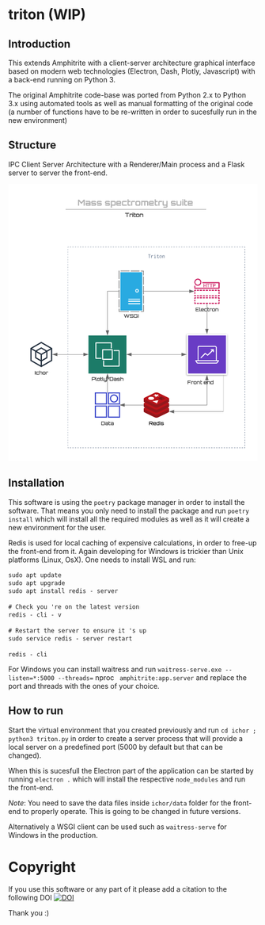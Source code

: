 # triton (WIP)

## Introduction

This extends Amphitrite with a client-server architecture graphical interface based on modern web technologies (Electron, Dash, Plotly, Javascript) with a back-end running on Python 3.

The original Amphitrite code-base was ported from Python 2.x to Python 3.x using automated tools as well as manual formatting of the original code (a number of functions have to be re-written in order to sucesfully run in the new environment)

## Structure

IPC Client Server Architecture with a Renderer/Main process and a Flask server to server the front-end.

![ARCHITECTURE](triton.png)

## Installation

This software is using the `poetry` package manager in order to install the software. That means you only need to install the package and run `poetry install` which will install all the required modules as well as it will create a new environment for the user.

Redis is used for local caching of expensive calculations, in order to free-up the front-end from it. Again developing for Windows is trickier than Unix platforms (Linux, OsX). One needs to install WSL and run:

``` 
sudo apt update
sudo apt upgrade
sudo apt install redis - server

# Check you 're on the latest version
redis - cli - v

# Restart the server to ensure it 's up
sudo service redis - server restart

redis - cli
```

For Windows you can install waitress and run `waitress-serve.exe --listen=*:5000 --threads=` nproc ` amphitrite:app.server` and replace the port and threads with the ones of your choice.

## How to run

Start the virtual environment that you created previously and run `cd ichor ; python3 triton.py` in order to create a server process that will provide a local server on a predefined port (5000 by default but that can be changed). 

When this is sucesfull the Electron part of the application can be started by running `electron .` which will install the respective `node_modules` and run the front-end.

_Note_: You need to save the data files inside `ichor/data` folder for the front-end to properly operate. This is going to be changed in future versions.

Alternatively a WSGI client can be used such as `waitress-serve` for Windows in the production.

# Copyright

If you use this software or any part of it please add a citation to the following DOI
[![DOI](https://zenodo.org/badge/180900436.svg)](https://zenodo.org/badge/latestdoi/180900436)

Thank you :) 
